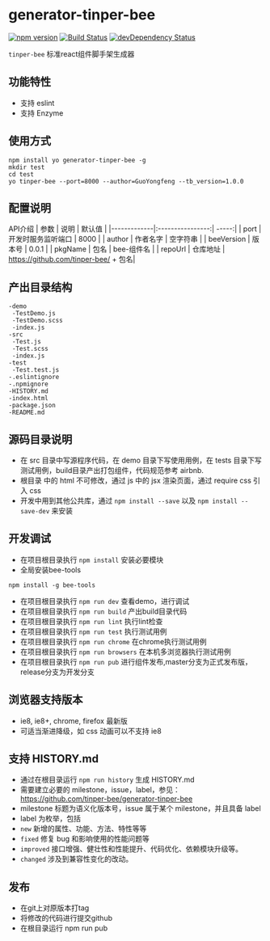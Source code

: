 # generator-tinper-bee
[![npm version](https://img.shields.io/npm/v/neoui.svg)](https://www.npmjs.com/package/generator-tinper-bee)
[![Build Status](https://img.shields.io/travis/iuap-design/generator-tinper-bee/master.svg)](https://travis-ci.org/iuap-design/generator-tinper-bee)
[![devDependency Status](https://img.shields.io/david/dev/iuap-design/generator-tinper-bee.svg)](https://david-dm.org/iuap-design/generator-tinper-bee#info=devDependencies)

`tinper-bee` 标准react组件脚手架生成器

## 功能特性

* 支持 eslint
* 支持 Enzyme



## 使用方式

```
npm install yo generator-tinper-bee -g
mkdir test
cd test
yo tinper-bee --port=8000 --author=GuoYongfeng --tb_version=1.0.0
```



## 配置说明
API介绍
| 参数         | 说明          | 默认值  |
|-------------|:----------------:| -----:|
| port        | 开发时服务监听端口 | 8000 |
| author      | 作者名字          |   空字符串 |
| beeVersion  | 版本号            |    0.0.1 |
| pkgName     | 包名            |    bee-组件名 |
| repoUrl     | 仓库地址     |    https://github.com/tinper-bee/ + 包名|



## 产出目录结构

```
-demo
 -TestDemo.js
 -TestDemo.scss
 -index.js
-src
 -Test.js
 -Test.scss
 -index.js
-test
 -Test.test.js
-.eslintignore
-.npmignore
-HISTORY.md
-index.html
-package.json
-README.md
```

## 源码目录说明

- 在 src 目录中写源程序代码，在 demo 目录下写使用用例，在 tests 目录下写 测试用例，build目录产出打包组件，代码规范参考 airbnb.
- 根目录 中的 html 不可修改，通过 js 中的 jsx 渲染页面，通过 require css 引入 css
- 开发中用到其他公共库，通过 `npm install --save` 以及 `npm install --save-dev` 来安装


## 开发调试
- 在项目根目录执行 `npm install` 安装必要模块
- 全局安装bee-tools
```
npm install -g bee-tools
```
- 在项目根目录执行 `npm run dev` 查看demo，进行调试
- 在项目根目录执行 `npm run build` 产出build目录代码
- 在项目根目录执行 `npm run lint` 执行lint检查
- 在项目根目录执行 `npm run test` 执行测试用例
- 在项目根目录执行 `npm run chrome` 在chrome执行测试用例
- 在项目根目录执行 `npm run browsers` 在本机多浏览器执行测试用例
- 在项目根目录执行 `npm run pub` 进行组件发布,master分支为正式发布版，release分支为开发分支


## 浏览器支持版本

- ie8, ie8+, chrome, firefox 最新版
- 可适当渐进降级，如 css 动画可以不支持 ie8


## 支持 HISTORY.md

- 通过在根目录运行 `npm run history` 生成 HISTORY.md
- 需要建立必要的 milestone，issue，label，参见： https://github.com/tinper-bee/generator-tinper-bee
- milestone 标题为语义化版本号，issue 属于某个 milestone，并且具备 label
- label 为枚举，包括
 - `new` 新增的属性、功能、方法、特性等等
 - `fixed` 修复 bug 和影响使用的性能问题等
 - `improved` 接口增强、健壮性和性能提升、代码优化、依赖模块升级等。
 - `changed` 涉及到兼容性变化的改动。

## 发布
- 在git上对原版本打tag
- 将修改的代码进行提交github
- 在根目录运行 npm run pub
